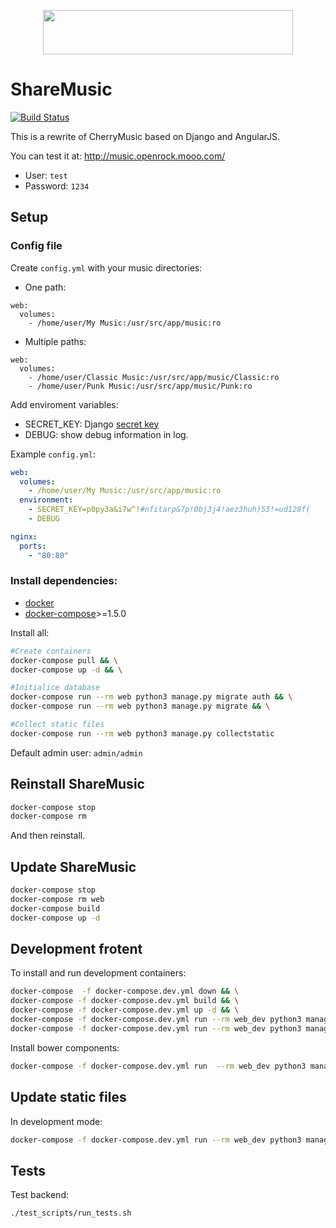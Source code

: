 
<p align="center">
  <img width="400" height="71,149 " src="https://user-images.githubusercontent.com/40801473/43910266-41343ba2-9bf4-11e8-9901-5c51dafe07e0.png">
</p>

ShareMusic
===========
[![Build Status](https://travis-ci.org/pando85/sharemusic.svg?branch=master)](https://travis-ci.org/pando85/sharemusic)

This is a rewrite of CherryMusic based on Django and AngularJS.

You can test it at:
http://music.openrock.mooo.com/
* User: `test`
* Password: `1234`

Setup
-----
### Config file
Create `config.yml` with your music directories:
* One path:
```docker-compose
web:
  volumes:
    - /home/user/My Music:/usr/src/app/music:ro
```
* Multiple paths:
```docker-compose
web:
  volumes:
    - /home/user/Classic Music:/usr/src/app/music/Classic:ro
    - /home/user/Punk Music:/usr/src/app/music/Punk:ro
```

Add enviroment variables:
* SECRET_KEY: Django [secret key](https://docs.djangoproject.com/en/1.9/ref/settings/#std:setting-SECRET_KEY)
* DEBUG: show debug information in log.

Example `config.yml`:
```yml
web:
  volumes:
    - /home/user/My Music:/usr/src/app/music:ro
  environment:
    - SECRET_KEY=p0py3a&i7w^!#nfitarp&7p!0bj3j4!aez3huh)53!=ud128f(
    - DEBUG

nginx:
  ports:
    - "80:80"
```

### Install dependencies:
* [docker](https://docs.docker.com/engine/installation/)
* [docker-compose](https://docs.docker.com/compose/install/)>=1.5.0

Install all:
```bash
#Create containers
docker-compose pull && \
docker-compose up -d && \

#Initialice database
docker-compose run --rm web python3 manage.py migrate auth && \
docker-compose run --rm web python3 manage.py migrate && \

#Collect static files
docker-compose run --rm web python3 manage.py collectstatic
```

Default admin user: `admin/admin`

Reinstall ShareMusic
---------------------
```bash
docker-compose stop
docker-compose rm
```
And then reinstall.


Update ShareMusic
------------------
```bash
docker-compose stop
docker-compose rm web
docker-compose build
docker-compose up -d
```

Development frotent
-------------------
To install and run development containers:
```bash
docker-compose  -f docker-compose.dev.yml down && \
docker-compose -f docker-compose.dev.yml build && \
docker-compose -f docker-compose.dev.yml up -d && \
docker-compose -f docker-compose.dev.yml run --rm web_dev python3 manage.py migrate auth && \
docker-compose -f docker-compose.dev.yml run --rm web_dev python3 manage.py migrate
```

Install bower components:
```bash
docker-compose -f docker-compose.dev.yml run  --rm web_dev python3 manage.py bower_install -- --allow-root
```
Update static files
-------------------
In development mode:
```bash
docker-compose -f docker-compose.dev.yml run --rm web_dev python3 manage.py collectstatic
```

Tests
-----

Test backend:
```bash
./test_scripts/run_tests.sh
```
